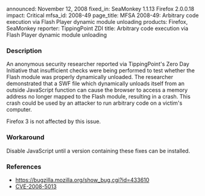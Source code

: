 announced: November 12, 2008
fixed_in: SeaMonkey 1.1.13
          Firefox 2.0.0.18
impact: Critical
mfsa_id: 2008-49
page_title: MFSA 2008-49: Arbitrary code execution via Flash Player dynamic module unloading
products: Firefox, SeaMonkey
reporter: TippingPoint ZDI
title: Arbitrary code execution via Flash Player dynamic module unloading

<h3>Description</h3>

<p>An anonymous security researcher reported via TippingPoint's Zero
Day Initiative that insufficient checks were being performed to test
whether the Flash module was properly dynamically unloaded.
The researcher demonstrated that a SWF file which dynamically unloads
itself from an outside JavaScript function can cause the browser to access
a memory address no longer mapped to the Flash module, resulting in a
crash.  This crash could be used by an attacker to run arbitrary code
on a victim's computer.</p>

<p class="note">Firefox 3 is not affected by this issue.</p>

<h3>Workaround</h3>

<p>Disable JavaScript until a version containing these fixes can be
installed.</p>

<h3>References</h3>

<ul>
  <li><a href="https://bugzilla.mozilla.org/show_bug.cgi?id=433610">https://bugzilla.mozilla.org/show_bug.cgi?id=433610</a></li>
  <li><a class="ex-ref" href="http://cve.mitre.org/cgi-bin/cvename.cgi?name=CVE-2008-5013">CVE-2008-5013</a></li>
</ul>




